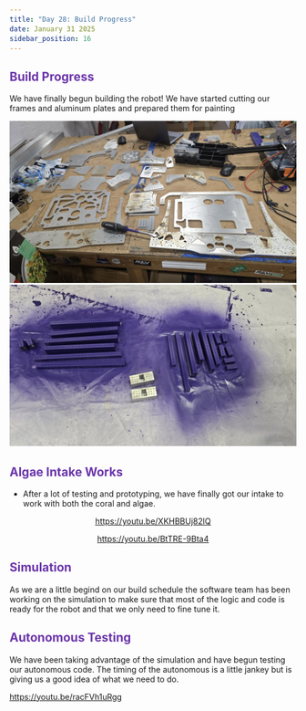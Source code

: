 ```yaml
---
title: "Day 28: Build Progress"
date: January 31 2025
sidebar_position: 16
---
```


## <b><span style="color:#6b35aa">Build Progress</span></b>

We have finally begun building the robot! We have started cutting our frames and aluminum plates and prepared them for painting

<div align="center">

![Aluminum Parts](<Aluminum%20Plates%20Cut%20(1).jpg>)
![Aluminum Parts](<Aluminum%20Plates%20Cut%20(2).jpg>)

</div>

## <b><span style="color:#6b35aa">Algae Intake Works</span></b>

- After a lot of testing and prototyping, we have finally got our intake to work with both the coral and algae.

<div align="center">

https://youtu.be/XKHBBUj82lQ

https://youtu.be/BtTRE-9Bta4

</div>

## <b><span style="color:#6b35aa">Simulation</span></b>

As we are a little begind on our build schedule the software team has been working on the simulation to make sure that most of the logic and code is ready for the robot and that we only need to fine tune it.

## <b><span style="color:#6b35aa">Autonomous Testing</span></b>

We have been taking advantage of the simulation and have begun testing our autonomous code. The timing of the autonomous is a little jankey but is giving us a good idea of what we need to do.

https://youtu.be/racFVh1uRgg
